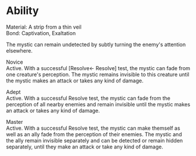 # Ability
Material: A strip from a thin veil<br>Bond: Captivation, Exaltation

The mystic can remain undetected by subtly turning the enemy's attention elsewhere.

Novice<br>Active. With a successful \[Resolve← Resolve\] test, the mystic can fade from one creature's perception. The mystic remains invisible to this creature until the mystic makes an attack or takes any kind of damage.

Adept<br>Active. With a successful Resolve test, the mystic can fade from the perception of all nearby enemies and remain invisible until the mystic makes an attack or takes any kind of damage.

Master<br>Active. With a successful Resolve test, the mystic can make themself as well as an ally fade from the perception of their enemies. The mystic and the ally remain invisible separately and can be detected or remain hidden separately, until they make an attack or take any kind of damage.